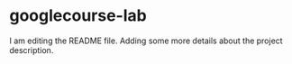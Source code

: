 # googlecourse-lab
I am editing the README file. Adding some more details about the project description.
